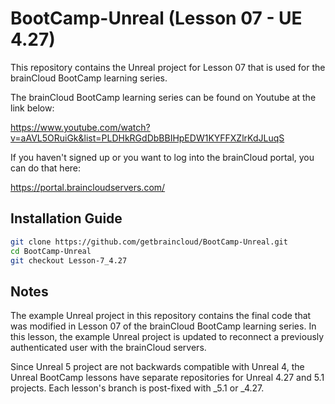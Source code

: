 # BootCamp-Unreal (Lesson 07 - UE 4.27)

This repository contains the Unreal project for Lesson 07 that is used for the brainCloud BootCamp learning series.

The brainCloud BootCamp learning series can be found on Youtube at the link below:

https://www.youtube.com/watch?v=aAVL5ORuiGk&list=PLDHkRGdDbBBIHpEDW1KYFFXZlrKdJLuqS


If you haven't signed up or you want to log into the brainCloud portal, you can do that here:

https://portal.braincloudservers.com/


## Installation Guide

```bash
git clone https://github.com/getbraincloud/BootCamp-Unreal.git
cd BootCamp-Unreal
git checkout Lesson-7_4.27
```

## Notes

The example Unreal project in this repository contains the final code that was modified in Lesson 07 of the brainCloud BootCamp learning series. In this lesson, the example Unreal project is updated to reconnect a previously authenticated user with the brainCloud servers.

Since Unreal 5 project are not backwards compatible with Unreal 4, the Unreal BootCamp lessons have separate repositories for Unreal 4.27 and 5.1 projects. Each lesson's branch is post-fixed with _5.1 or _4.27.
